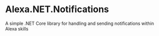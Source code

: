 # Alexa.NET.Notifications
A simple .NET Core library for handling and sending notifications within Alexa skills
